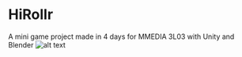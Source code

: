 # HiRollr
A mini game project made in 4 days for MMEDIA 3L03 with Unity and Blender
![alt text](https://www.dropbox.com/s/2pgqisrxnskt1l3/HiRollr.PNG?raw=1)
